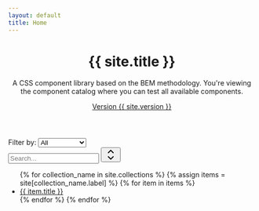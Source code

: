 ```yaml
---
layout: default
title: Home
---
```


<div class="cover">

  <header class="header cover__header">
    <div class="cover__inner">
      <h1 class="cover__title">{{ site.title }}</h1>
      <p class="cover__desc">A CSS component library based on the BEM methodology. You're viewing the component catalog where you can test all available components.</p>
      <p class="cover__version">
        <a class="tooltip tooltip_pos_right" data-tooltip="View releases on Github" href="http://github.com/{{ site.repository }}/releases" target="_blank">Version <span class="version-number">{{ site.version }}</span></a>
      </p>
    </div>
  </header>

  <div id="vrembem-blocks" class="content cover__content">
    <div class="jumbo-filter">
      <label class="input-group">
        <span class="input-group__item input-group__item_grow_none button button_outline">Filter by:</span>
        <select id="jumbo-filter__type" class="input-group__item input input_type_select">
          <option value="" selected>All</option>
          <option value="blocks">Components</option>
          <option value="layout">Layout</option>
          <option value="templates">Templates</option>
        </select>
      </label><!-- .input-group -->
      <div class="input-group">
        <input id="jumbo-filter__search" class="search input input-group__item" type="text" placeholder="Search..." />
        <button class="sort input-group__item input-group__item_grow_none button button_icon button_outline" data-sort="jumbo-list__name">
          <svg xmlns="http://www.w3.org/2000/svg" width="24" height="24" viewBox="0 0 24 24" fill="none" stroke="currentColor" stroke-width="2" stroke-linecap="round" stroke-linejoin="round" class="icon">
            <polyline points="17 8 12 3 7 8"></polyline>
            <polyline points="17 16 12 21 7 16"></polyline>
          </svg>
        </button>
      </div><!-- .input-group -->
    </div><!-- .jumbo-filter -->
    <ul class="jumbo-list">
      {% for collection_name in site.collections %}
        {% assign items = site[collection_name.label] %}
        {% for item in items %}
          <li class="jumbo-list__item" data-type="{{ collection_name.label }}">
            <a class="jumbo-list__link" href="{{ item.url }}">
              <span class="jumbo-list__name">{{ item.title }}</span>
            </a>
          </li>
        {% endfor %}
      {% endfor %}
    </ul><!-- .jumbo-list -->
  </div><!-- .vrembem-blocks -->

</div>
